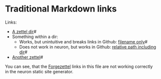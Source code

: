 # Traditional Markdown links

Links:
- [A zettel dir](dir.md)#
- Something within a dir:
  - Works, but unintuitive and breaks links in Github: [filename only](something.md)#
  - Does not work in neuron, but works in Github: [relative path including dir](dir/something.md)#
- [Another zettel](another.md)#

You can see, that the [Forgezettel][1] links in this file are not working correctly in the neuron static site generator.

[1]: https://neuron.zettel.page/folgezettel
